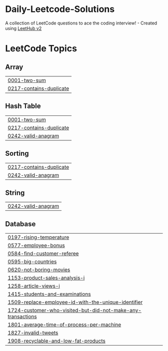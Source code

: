 # Daily-Leetcode-Solutions
A collection of LeetCode questions to ace the coding interview! - Created using [LeetHub v2](https://github.com/arunbhardwaj/LeetHub-2.0)

<!---LeetCode Topics Start-->
# LeetCode Topics
## Array
|  |
| ------- |
| [0001-two-sum](https://github.com/RiyaKumbhar/Daily-Leetcode-Solutions/tree/master/0001-two-sum) |
| [0217-contains-duplicate](https://github.com/RiyaKumbhar/Daily-Leetcode-Solutions/tree/master/0217-contains-duplicate) |
## Hash Table
|  |
| ------- |
| [0001-two-sum](https://github.com/RiyaKumbhar/Daily-Leetcode-Solutions/tree/master/0001-two-sum) |
| [0217-contains-duplicate](https://github.com/RiyaKumbhar/Daily-Leetcode-Solutions/tree/master/0217-contains-duplicate) |
| [0242-valid-anagram](https://github.com/RiyaKumbhar/Daily-Leetcode-Solutions/tree/master/0242-valid-anagram) |
## Sorting
|  |
| ------- |
| [0217-contains-duplicate](https://github.com/RiyaKumbhar/Daily-Leetcode-Solutions/tree/master/0217-contains-duplicate) |
| [0242-valid-anagram](https://github.com/RiyaKumbhar/Daily-Leetcode-Solutions/tree/master/0242-valid-anagram) |
## String
|  |
| ------- |
| [0242-valid-anagram](https://github.com/RiyaKumbhar/Daily-Leetcode-Solutions/tree/master/0242-valid-anagram) |
## Database
|  |
| ------- |
| [0197-rising-temperature](https://github.com/RiyaKumbhar/Daily-Leetcode-Solutions/tree/master/0197-rising-temperature) |
| [0577-employee-bonus](https://github.com/RiyaKumbhar/Daily-Leetcode-Solutions/tree/master/0577-employee-bonus) |
| [0584-find-customer-referee](https://github.com/RiyaKumbhar/Daily-Leetcode-Solutions/tree/master/0584-find-customer-referee) |
| [0595-big-countries](https://github.com/RiyaKumbhar/Daily-Leetcode-Solutions/tree/master/0595-big-countries) |
| [0620-not-boring-movies](https://github.com/RiyaKumbhar/Daily-Leetcode-Solutions/tree/master/0620-not-boring-movies) |
| [1153-product-sales-analysis-i](https://github.com/RiyaKumbhar/Daily-Leetcode-Solutions/tree/master/1153-product-sales-analysis-i) |
| [1258-article-views-i](https://github.com/RiyaKumbhar/Daily-Leetcode-Solutions/tree/master/1258-article-views-i) |
| [1415-students-and-examinations](https://github.com/RiyaKumbhar/Daily-Leetcode-Solutions/tree/master/1415-students-and-examinations) |
| [1509-replace-employee-id-with-the-unique-identifier](https://github.com/RiyaKumbhar/Daily-Leetcode-Solutions/tree/master/1509-replace-employee-id-with-the-unique-identifier) |
| [1724-customer-who-visited-but-did-not-make-any-transactions](https://github.com/RiyaKumbhar/Daily-Leetcode-Solutions/tree/master/1724-customer-who-visited-but-did-not-make-any-transactions) |
| [1801-average-time-of-process-per-machine](https://github.com/RiyaKumbhar/Daily-Leetcode-Solutions/tree/master/1801-average-time-of-process-per-machine) |
| [1827-invalid-tweets](https://github.com/RiyaKumbhar/Daily-Leetcode-Solutions/tree/master/1827-invalid-tweets) |
| [1908-recyclable-and-low-fat-products](https://github.com/RiyaKumbhar/Daily-Leetcode-Solutions/tree/master/1908-recyclable-and-low-fat-products) |
<!---LeetCode Topics End-->